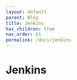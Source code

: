 ```yaml
---
layout: default
parent: Blog
title: Jenkins
has_children: true
nav_order: 61
permalink: /docs/jenkins
---
```


# Jenkins
